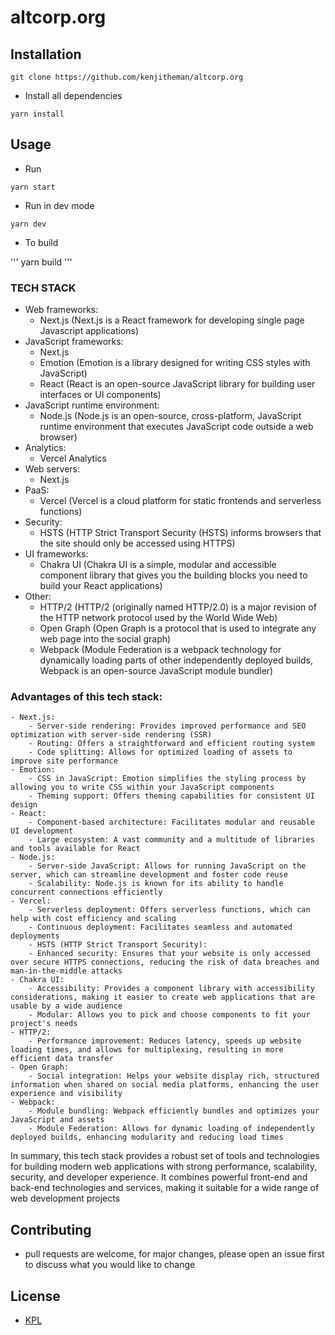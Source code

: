 # altcorp.org

## Installation

```
git clone https://github.com/kenjitheman/altcorp.org
```

- Install all dependencies

```
yarn install
```

## Usage

- Run

```
yarn start
```

- Run in dev mode

```
yarn dev
```

- To build

'''
yarn build
'''

### TECH STACK

- Web frameworks:
    - Next.js (Next.js is a React framework for developing single page Javascript applications)
- JavaScript frameworks:
    - Next.js 
    - Emotion (Emotion is a library designed for writing CSS styles with JavaScript)
    - React (React is an open-source JavaScript library for building user interfaces or UI components)
- JavaScript runtime environment:
    - Node.js (Node.js is an open-source, cross-platform, JavaScript runtime environment that executes JavaScript code outside a web browser)
- Analytics:
    - Vercel Analytics
- Web servers:
    - Next.js
- PaaS:
    - Vercel (Vercel is a cloud platform for static frontends and serverless functions)
- Security:
    - HSTS (HTTP Strict Transport Security (HSTS) informs browsers that the site should only be accessed using HTTPS)
- UI frameworks:
    - Chakra UI (Chakra UI is a simple, modular and accessible component library that gives you the building blocks you need to build your React applications)
- Other:
    - HTTP/2 (HTTP/2 (originally named HTTP/2.0) is a major revision of the HTTP network protocol used by the World Wide Web)
    - Open Graph (Open Graph is a protocol that is used to integrate any web page into the social graph)
    - Webpack (Module Federation is a webpack technology for dynamically loading parts of other independently deployed builds, Webpack is an open-source JavaScript module bundler)

### Advantages of this tech stack:

    - Next.js:
        - Server-side rendering: Provides improved performance and SEO optimization with server-side rendering (SSR)
        - Routing: Offers a straightforward and efficient routing system
        - Code splitting: Allows for optimized loading of assets to improve site performance
    - Emotion:
        - CSS in JavaScript: Emotion simplifies the styling process by allowing you to write CSS within your JavaScript components
        - Theming support: Offers theming capabilities for consistent UI design
    - React:
        - Component-based architecture: Facilitates modular and reusable UI development
        - Large ecosystem: A vast community and a multitude of libraries and tools available for React
    - Node.js:
        - Server-side JavaScript: Allows for running JavaScript on the server, which can streamline development and foster code reuse
        - Scalability: Node.js is known for its ability to handle concurrent connections efficiently
    - Vercel:
        - Serverless deployment: Offers serverless functions, which can help with cost efficiency and scaling
        - Continuous deployment: Facilitates seamless and automated deployments
        - HSTS (HTTP Strict Transport Security):
        - Enhanced security: Ensures that your website is only accessed over secure HTTPS connections, reducing the risk of data breaches and man-in-the-middle attacks
    - Chakra UI:
        - Accessibility: Provides a component library with accessibility considerations, making it easier to create web applications that are usable by a wide audience
        - Modular: Allows you to pick and choose components to fit your project's needs
    - HTTP/2:
        - Performance improvement: Reduces latency, speeds up website loading times, and allows for multiplexing, resulting in more efficient data transfer
    - Open Graph:
        - Social integration: Helps your website display rich, structured information when shared on social media platforms, enhancing the user experience and visibility
    - Webpack:
        - Module bundling: Webpack efficiently bundles and optimizes your JavaScript and assets
        - Module Federation: Allows for dynamic loading of independently deployed builds, enhancing modularity and reducing load times

In summary, this tech stack provides a robust set of tools and technologies for building modern web applications with strong performance, scalability, security, and developer experience. It combines powerful front-end and back-end technologies and services, making it suitable for a wide range of web development projects


## Contributing

- pull requests are welcome, for major changes, please open an issue first to
  discuss what you would like to change

## License

- [KPL](https://github.com/kenjitheman/altcorp.org/blob/master/LICENSE)
